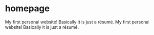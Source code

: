 # homepage
My first personal website! Basically it is just a résumé.
My first personal website! Basically it is just a résumé.
